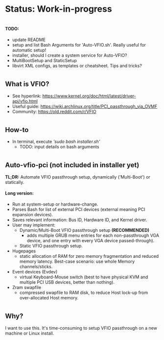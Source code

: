 # Status: Work-in-progress
#
#### TODO:
* update README
* setup and list Bash Arguments for 'Auto-VFIO.sh'. Really useful for automatic setup!
* installer, should I create a system service for Auto-VFIO?
* MultiBootSetup and StaticSetup
* libvirt XML configs, as templates or cheatsheet. Tips and tricks?
#
## What is VFIO?
* See hyperlink:  https://www.kernel.org/doc/html/latest/driver-api/vfio.html
* Useful guide:   https://wiki.archlinux.org/title/PCI_passthrough_via_OVMF
* Community:      https://old.reddit.com/r/VFIO
#
## How-to
* In terminal, execute *'sudo bash installer.sh'*
  * TODO: input details on bash arguments
#
## Auto-vfio-pci  (not included in installer yet)
**TL;DR:**
Automate VFIO passthrough setup, dynamically ('Multi-Boot') or statically.
#### Long version:
* Run at system-setup or hardware-change.
* Parses Bash for list of external PCI devices (external meaning PCI expansion devices).
* Saves relevant information: Bus ID, Hardware ID, and Kernel driver.
* User may implement:
  * Dynamic/Multi-Boot VFIO passthrough setup  **(RECOMMENDED)**
    * adds multiple GRUB menu entries for each non-passthrough VGA device, and one entry with every VGA device passed-through). 
  * Static VFIO passthrough setup.
 * Hugepages
   * static allocation of RAM for zero memory fragmentation and reduced memory latency. Best-case scenario: use whole Memory channels/sticks.
 * Event devices (Evdev)
   * virtual Keyboard-Mouse switch (best to have physical KVM and multiple PCI USB devices, better than nothing).
 * Zram swapfile
   * compressed swapfile to RAM disk, to reduce Host lock-up from over-allocated Host memory.
#
## Why?
I want to use this. It's time-consuming to setup VFIO passthrough on a new machine or Linux install.
#
